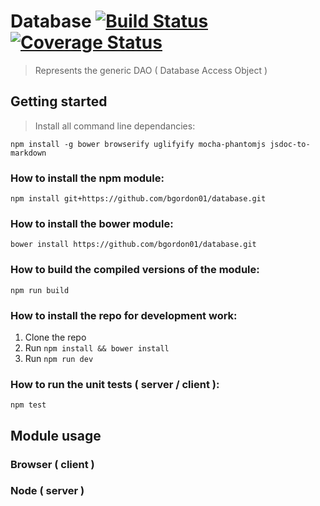 # Database [![Build Status](https://travis-ci.org/bgordon01/database.svg?branch=develop)](https://travis-ci.org/bgordon01/database) [![Coverage Status](https://coveralls.io/repos/github/bgordon01/database/badge.svg?branch=develop)](https://coveralls.io/github/bgordon01/database?branch=develop)
> Represents the generic DAO ( Database Access Object )

## Getting started
> Install all command line dependancies:  

`npm install -g bower browserify uglifyify mocha-phantomjs jsdoc-to-markdown`

### How to install the npm module:

`npm install git+https://github.com/bgordon01/database.git`

### How to install the bower module:

`bower install https://github.com/bgordon01/database.git`

### How to build the compiled versions of the module:

`npm run build`

### How to install the repo for development work:

1. Clone the repo
2. Run `npm install && bower install`
3. Run `npm run dev` 

### How to run the unit tests ( server / client ):

`npm test`

## Module usage

### Browser ( client )

### Node ( server )
